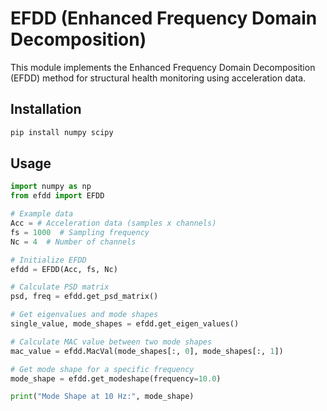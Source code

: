 # EFDD (Enhanced Frequency Domain Decomposition)

This module implements the Enhanced Frequency Domain Decomposition (EFDD) method for structural health monitoring using acceleration data.

## Installation

```bash
pip install numpy scipy
```

## Usage 

```python
import numpy as np
from efdd import EFDD

# Example data
Acc = # Acceleration data (samples x channels)
fs = 1000  # Sampling frequency
Nc = 4  # Number of channels

# Initialize EFDD
efdd = EFDD(Acc, fs, Nc)

# Calculate PSD matrix
psd, freq = efdd.get_psd_matrix()

# Get eigenvalues and mode shapes
single_value, mode_shapes = efdd.get_eigen_values()

# Calculate MAC value between two mode shapes
mac_value = efdd.MacVal(mode_shapes[:, 0], mode_shapes[:, 1])

# Get mode shape for a specific frequency
mode_shape = efdd.get_modeshape(frequency=10.0)

print("Mode Shape at 10 Hz:", mode_shape)
```

